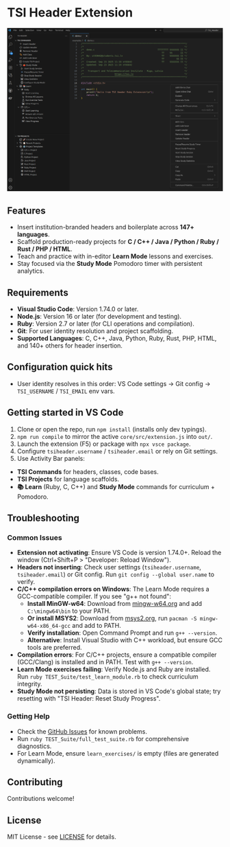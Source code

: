 # TSI Header Extension

![TSI Header Overview](resources/main-picture.png)

## Features

- Insert institution-branded headers and boilerplate across **147+ languages**.
- Scaffold production-ready projects for **C / C++ / Java / Python / Ruby / Rust / PHP / HTML**.
- Teach and practice with in-editor **Learn Mode** lessons and exercises.
- Stay focused via the **Study Mode** Pomodoro timer with persistent analytics.

## Requirements

- **Visual Studio Code**: Version 1.74.0 or later.
- **Node.js**: Version 16 or later (for development and testing).
- **Ruby**: Version 2.7 or later (for CLI operations and compilation).
- **Git**: For user identity resolution and project scaffolding.
- **Supported Languages**: C, C++, Java, Python, Ruby, Rust, PHP, HTML, and 140+ others for header insertion.

## Configuration quick hits

- User identity resolves in this order: VS Code settings → Git config → `TSI_USERNAME` / `TSI_EMAIL` env vars.

## Getting started in VS Code

1. Clone or open the repo, run `npm install` (installs only dev typings).
2. `npm run compile` to mirror the active `core/src/extension.js` into `out/`.
3. Launch the extension (F5) or package with `npx vsce package`.
4. Configure `tsiheader.username` / `tsiheader.email` or rely on Git settings.
5. Use Activity Bar panels:

- **TSI Commands** for headers, classes, code bases.
- **TSI Projects** for language scaffolds.
- **📚 Learn** (Ruby, C, C++) and **Study Mode** commands for curriculum + Pomodoro.

## Troubleshooting

### Common Issues

- **Extension not activating**: Ensure VS Code is version 1.74.0+. Reload the window (Ctrl+Shift+P > "Developer: Reload Window").
- **Headers not inserting**: Check user settings (`tsiheader.username`, `tsiheader.email`) or Git config. Run `git config --global user.name` to verify.
- **C/C++ compilation errors on Windows**: The Learn Mode requires a GCC-compatible compiler. If you see "g++ not found":
  - **Install MinGW-w64**: Download from [mingw-w64.org](https://www.mingw-w64.org/) and add `C:\mingw64\bin` to your PATH.
  - **Or install MSYS2**: Download from [msys2.org](https://www.msys2.org/), run `pacman -S mingw-w64-x86_64-gcc` and add to PATH.
  - **Verify installation**: Open Command Prompt and run `g++ --version`.
  - **Alternative**: Install Visual Studio with C++ workload, but ensure GCC tools are preferred.
- **Compilation errors**: For C/C++ projects, ensure a compatible compiler (GCC/Clang) is installed and in PATH. Test with `g++ --version`.
- **Learn Mode exercises failing**: Verify Node.js and Ruby are installed. Run `ruby TEST_Suite/test_learn_module.rb` to check curriculum integrity.
- **Study Mode not persisting**: Data is stored in VS Code's global state; try resetting with "TSI Header: Reset Study Progress".

### Getting Help

- Check the [GitHub Issues](https://github.com/st93642/TSI_Header/issues) for known problems.
- Run `ruby TEST_Suite/full_test_suite.rb` for comprehensive diagnostics.
- For Learn Mode, ensure `learn_exercises/` is empty (files are generated dynamically).

## Contributing

Contributions welcome!

## License

MIT License - see [LICENSE](LICENSE) for details.
